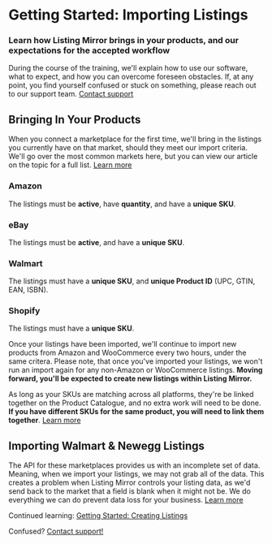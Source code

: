 # Getting Started: Importing Listings
### Learn how Listing Mirror brings in your products, and our expectations for the accepted workflow

During the course of the training, we'll explain how to use our software, what to expect, and how you can overcome foreseen obstacles. If, at any point, you find yourself confused or stuck on something, please reach out to our support team. [Contact support](https://support.listingmirror.com/hc/en-us/articles/360057441252)

## Bringing In Your Products
When you connect a marketplace for the first time, we'll bring in the listings you currently have on that market, should they meet our import criteria. We'll go over the most common markets here, but you can view our article on the topic for a full list. [Learn more](https://support.listingmirror.com/hc/en-us/articles/360021623032)

### Amazon
The listings must be **active**, have **quantity**, and have a **unique SKU**.
### eBay
The listings must be **active**, and have a **unique SKU**. 
### Walmart
The listings must have a **unique SKU**, and **unique Product ID** (UPC, GTIN, EAN, ISBN).
### Shopify
The listings must have a **unique SKU**.

Once your listings have been imported, we'll continue to import new products from Amazon and WooCommerce every two hours, under the same critera. Please note, that once you've imported your listings, we won't run an import again for any non-Amazon or WooCommerce listings. **Moving forward, you'll be expected to create new listings within Listing Mirror.** 

As long as your SKUs are matching across all platforms, they're be linked together on the Product Catalogue, and no extra work will need to be done. **If you have different SKUs for the same product, you will need to link them together**. [Learn more](https://support.listingmirror.com/hc/en-us/articles/360010041491) 

## Importing Walmart & Newegg Listings

The API for these marketplaces provides us with an incomplete set of data. Meaning, when we import your listings, we may not grab all of the data. This creates a problem when Listing Mirror controls your listing data, as we'd send back to the market that a field is blank when it might not be. We do everything we can do prevent data loss for your business. [Learn more](https://support.listingmirror.com/hc/en-us/articles/360054125091)

Continued learning: [Getting Started: Creating Listings](create-amz-listing)

Confused? [Contact support!](https://support.listingmirror.com/hc/en-us/articles/360057441252)